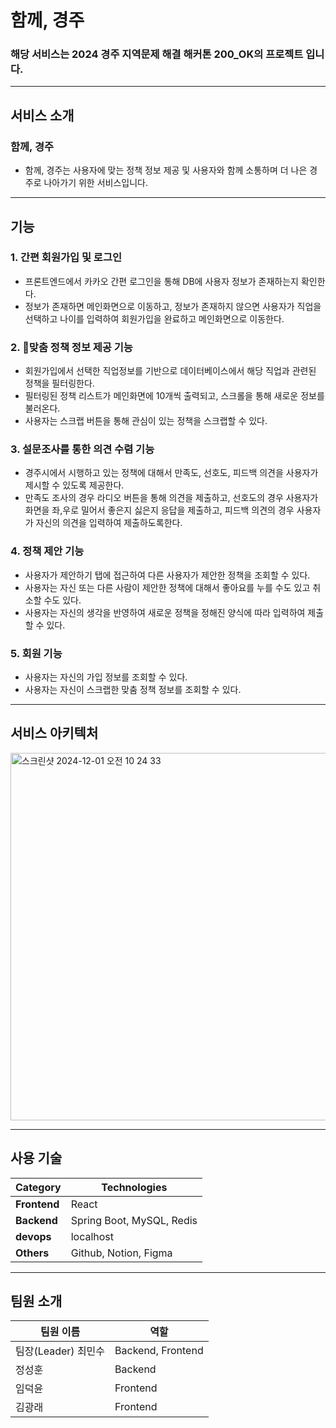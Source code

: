 # 함께, 경주

### 해당 서비스는 2024 경주 지역문제 해결 해커톤 200_OK의 프로젝트 입니다.

---
## 서비스 소개
### 함께, 경주
- 함께, 경주는 사용자에 맞는 정책 정보 제공 및 사용자와 함께 소통하며 더 나은 경주로 나아가기 위한 서비스입니다.

---
## 기능
### 1. 간편 회원가입 및 로그인

- 프론트엔드에서 카카오 간편 로그인을 통해 DB에 사용자 정보가 존재하는지 확인한다.
- 정보가 존재하면 메인화면으로 이동하고, 정보가 존재하지 않으면 사용자가 직업을 선택하고 나이를 입력하여 회원가입을 완료하고 메인화면으로 이동한다.

### 2. 맞춤 정책 정보 제공 기능

- 회원가입에서 선택한 직업정보를 기반으로 데이터베이스에서 해당 직업과 관련된 정책을 필터링한다.
- 필터링된 정책 리스트가 메인화면에 10개씩 출력되고, 스크롤을 통해 새로운 정보를 불러온다.
- 사용자는 스크랩 버튼을 통해 관심이 있는 정책을 스크랩할 수 있다.

### 3. 설문조사를 통한 의견 수렴 기능

- 경주시에서 시행하고 있는 정책에 대해서 만족도, 선호도, 피드백 의견을 사용자가 제시할 수 있도록 제공한다.
- 만족도 조사의 경우 라디오 버튼을 통해 의견을 제출하고, 선호도의 경우 사용자가 화면을 좌,우로 밀어서 좋은지 싫은지 응답을 제출하고, 피드백 의견의 경우 사용자가 자신의 의견을 입력하여 제출하도록한다.

### 4. 정책 제안 기능

- 사용자가 제안하기 탭에 접근하여 다른 사용자가 제안한 정책을 조회할 수 있다.
- 사용자는 자신 또는 다른 사람이 제안한 정책에 대해서 좋아요를 누를 수도 있고 취소할 수도 있다.
- 사용자는 자신의 생각을 반영하여 새로운 정책을 정해진 양식에 따라 입력하여 제출할 수 있다. 

### 5. 회원 기능

- 사용자는 자신의 가입 정보를 조회할 수 있다.
- 사용자는 자신이 스크랩한 맞춤 정책 정보를 조회할 수 있다.

---
## 서비스 아키텍처
<img width="588" alt="스크린샷 2024-12-01 오전 10 24 33" src="https://github.com/user-attachments/assets/a1fa2be2-e851-4cf5-ad73-22e5e7b1ac4a">


---
## 사용 기술
| **Category**         | **Technologies** |
|----------------------|-------------|
| **Frontend**         | React        |
| **Backend**          | Spring Boot, MySQL, Redis |
| **devops**           | localhost   |
| **Others**           | Github, Notion, Figma |

---
## 팀원 소개
| **팀원 이름**            | **역할** | 
|----------------------|----------|
| 팀장(Leader) 최민수 | Backend, Frontend | 
| 정성훈 | Backend |
| 임덕윤 | Frontend |
| 김광래 | Frontend |

